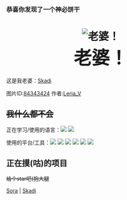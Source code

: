### 恭喜你发现了一个神必饼干

<h1 align="center">
  <img src="https://user-images.githubusercontent.com/7535224/126739404-b82e0f8e-cbda-4f8e-934d-c811323356f8.jpg" alt="老婆！">
  <br>
  <font size="12">
    老婆！
  </font>
  <br>
</h1>

这是我老婆：[Skadi](https://prts.wiki/w/%E6%96%AF%E5%8D%A1%E8%92%82)

图片ID:[84343424](https://www.pixiv.net/artworks/84343424) 作者:[Leria_V](https://www.pixiv.net/users/19440186)

## ~~我什么都不会~~

正在学习/使用的语言：[![](https://img.shields.io/badge/.Net-%23239120.svg?&style=flat-square&logo=c-sharp&logoColor=white)](https://docs.microsoft.com/en-us/dotnet/csharp/) [![](https://img.shields.io/badge/Go-blue.svg?&style=flat-square&logo=go&logoColor=white)](https://golang.org/)

使用的平台/工具：[![](https://img.shields.io/badge/IDE-Visual%20Studio-purple?style=flat-square&logo=visual-studio)](https://visualstudio.microsoft.com/zh-hans/) [![](https://img.shields.io/badge/IDE-Goland-blue?style=flat-square&logo=IntelliJ%20IDEA)](https://www.jetbrains.com/go/) [![](https://img.shields.io/badge/IDE-Rider-black?style=flat-square&logo=IntelliJ%20IDEA)](https://www.jetbrains.com/rider/) [![](https://img.shields.io/badge/Tool-Visual%20Studio%20Code-blue?style=flat-square&logo=visual-studio-code)](https://code.visualstudio.com/) [![](https://img.shields.io/badge/Tool-ReSharper-green?style=flat-square&logo=IntelliJ%20IDEA)](https://www.jetbrains.com/resharper/) [![](https://img.shields.io/badge/-Git-f05032?style=flat-square&logo=git&logoColor=white)](https://git-scm.com/)

## 正在摸(咕)的项目
~~给个star吧(抱大腿~~

[Sora](https://github.com/Yukari316/Sora) | [Skadi](https://github.com/DeepOceanSoft/Skadi)
